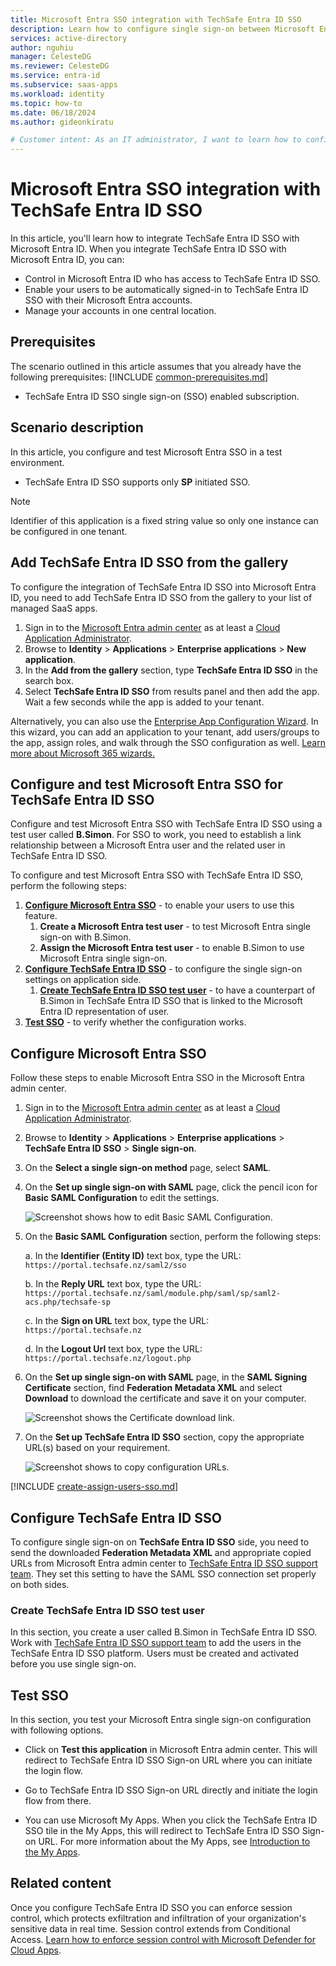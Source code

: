 ```yaml
---
title: Microsoft Entra SSO integration with TechSafe Entra ID SSO
description: Learn how to configure single sign-on between Microsoft Entra ID and TechSafe Entra ID SSO.
services: active-directory
author: nguhiu
manager: CelesteDG
ms.reviewer: CelesteDG
ms.service: entra-id
ms.subservice: saas-apps
ms.workload: identity
ms.topic: how-to
ms.date: 06/18/2024
ms.author: gideonkiratu

# Customer intent: As an IT administrator, I want to learn how to configure single sign-on between Microsoft Entra ID and Directory Services so that I can control who has access to Directory Services, enable automatic sign-in with Microsoft Entra accounts, and manage my accounts in one central location.
---
```


# Microsoft Entra SSO integration with TechSafe Entra ID SSO

In this article,  you'll learn how to integrate TechSafe Entra ID SSO with Microsoft Entra ID. When you integrate TechSafe Entra ID SSO with Microsoft Entra ID, you can:

* Control in Microsoft Entra ID who has access to TechSafe Entra ID SSO.
* Enable your users to be automatically signed-in to TechSafe Entra ID SSO with their Microsoft Entra accounts.
* Manage your accounts in one central location.

## Prerequisites
The scenario outlined in this article assumes that you already have the following prerequisites:
[!INCLUDE [common-prerequisites.md](~/identity/saas-apps/includes/common-prerequisites.md)]
* TechSafe Entra ID SSO single sign-on (SSO) enabled subscription.

## Scenario description

In this article,  you configure and test Microsoft Entra SSO in a test environment.

* TechSafe Entra ID SSO supports only **SP** initiated SSO.

> [!NOTE]
> Identifier of this application is a fixed string value so only one instance can be configured in one tenant.

## Add TechSafe Entra ID SSO from the gallery

To configure the integration of TechSafe Entra ID SSO into Microsoft Entra ID, you need to add TechSafe Entra ID SSO from the gallery to your list of managed SaaS apps.

1. Sign in to the [Microsoft Entra admin center](https://entra.microsoft.com) as at least a [Cloud Application Administrator](~/identity/role-based-access-control/permissions-reference.md#cloud-application-administrator).
1. Browse to **Identity** > **Applications** > **Enterprise applications** > **New application**.
1. In the **Add from the gallery** section, type **TechSafe Entra ID SSO** in the search box.
1. Select **TechSafe Entra ID SSO** from results panel and then add the app. Wait a few seconds while the app is added to your tenant.

Alternatively, you can also use the [Enterprise App Configuration Wizard](https://portal.office.com/AdminPortal/home?Q=Docs#/azureadappintegration). In this wizard, you can add an application to your tenant, add users/groups to the app, assign roles, and walk through the SSO configuration as well. [Learn more about Microsoft 365 wizards.](/microsoft-365/admin/misc/azure-ad-setup-guides)

## Configure and test Microsoft Entra SSO for TechSafe Entra ID SSO

Configure and test Microsoft Entra SSO with TechSafe Entra ID SSO using a test user called **B.Simon**. For SSO to work, you need to establish a link relationship between a Microsoft Entra user and the related user in TechSafe Entra ID SSO.

To configure and test Microsoft Entra SSO with TechSafe Entra ID SSO, perform the following steps:

1. **[Configure Microsoft Entra SSO](#configure-microsoft-entra-sso)** - to enable your users to use this feature.
    1. **Create a Microsoft Entra test user** - to test Microsoft Entra single sign-on with B.Simon.
    1. **Assign the Microsoft Entra test user** - to enable B.Simon to use Microsoft Entra single sign-on.
1. **[Configure TechSafe Entra ID SSO](#configure-techsafe-entra-id-sso)** - to configure the single sign-on settings on application side.
    1. **[Create TechSafe Entra ID SSO test user](#create-techsafe-entra-id-sso-test-user)** - to have a counterpart of B.Simon in TechSafe Entra ID SSO that is linked to the Microsoft Entra ID representation of user.
1. **[Test SSO](#test-sso)** - to verify whether the configuration works.

## Configure Microsoft Entra SSO

Follow these steps to enable Microsoft Entra SSO in the Microsoft Entra admin center.

1. Sign in to the [Microsoft Entra admin center](https://entra.microsoft.com) as at least a [Cloud Application Administrator](~/identity/role-based-access-control/permissions-reference.md#cloud-application-administrator).
1. Browse to **Identity** > **Applications** > **Enterprise applications** > **TechSafe Entra ID SSO** > **Single sign-on**.
1. On the **Select a single sign-on method** page, select **SAML**.
1. On the **Set up single sign-on with SAML** page, click the pencil icon for **Basic SAML Configuration** to edit the settings.

   ![Screenshot shows how to edit Basic SAML Configuration.](common/edit-urls.png "Basic Configuration")

1. On the **Basic SAML Configuration** section, perform the following steps:

    a. In the **Identifier (Entity ID)** text box, type the URL:
    `https://portal.techsafe.nz/saml2/sso`

    b. In the **Reply URL** text box, type the URL:
    ` https://portal.techsafe.nz/saml/module.php/saml/sp/saml2-acs.php/techsafe-sp `

    c. In the **Sign on URL** text box, type the URL:
    `https://portal.techsafe.nz`

    d. In the **Logout Url** text box, type the URL:
    `https://portal.techsafe.nz/logout.php`

1. On the **Set up single sign-on with SAML** page, in the **SAML Signing Certificate** section, find **Federation Metadata XML** and select **Download** to download the certificate and save it on your computer.

	![Screenshot shows the Certificate download link.](common/metadataxml.png "Certificate")

1. On the **Set up TechSafe Entra ID SSO** section, copy the appropriate URL(s) based on your requirement.

	![Screenshot shows to copy configuration URLs.](common/copy-configuration-urls.png "Metadata")

[!INCLUDE [create-assign-users-sso.md](~/identity/saas-apps/includes/create-assign-users-sso.md)]

## Configure TechSafe Entra ID SSO

To configure single sign-on on **TechSafe Entra ID SSO** side, you need to send the downloaded **Federation Metadata XML** and appropriate copied URLs from Microsoft Entra admin center to [TechSafe Entra ID SSO support team](mailto:support@capellaconsulting.co.nz). They set this setting to have the SAML SSO connection set properly on both sides.

### Create TechSafe Entra ID SSO test user

In this section, you create a user called B.Simon in TechSafe Entra ID SSO. Work with [TechSafe Entra ID SSO support team](mailto:support@capellaconsulting.co.nz) to add the users in the TechSafe Entra ID SSO platform. Users must be created and activated before you use single sign-on.

## Test SSO 

In this section, you test your Microsoft Entra single sign-on configuration with following options.
 
* Click on **Test this application** in Microsoft Entra admin center. This will redirect to TechSafe Entra ID SSO Sign-on URL where you can initiate the login flow.
 
* Go to TechSafe Entra ID SSO Sign-on URL directly and initiate the login flow from there.
 
* You can use Microsoft My Apps. When you click the TechSafe Entra ID SSO tile in the My Apps, this will redirect to TechSafe Entra ID SSO Sign-on URL. For more information about the My Apps, see [Introduction to the My Apps](https://support.microsoft.com/account-billing/sign-in-and-start-apps-from-the-my-apps-portal-2f3b1bae-0e5a-4a86-a33e-876fbd2a4510).

## Related content

Once you configure TechSafe Entra ID SSO you can enforce session control, which protects exfiltration and infiltration of your organization's sensitive data in real time. Session control extends from Conditional Access. [Learn how to enforce session control with Microsoft Defender for Cloud Apps](/cloud-app-security/proxy-deployment-any-app).